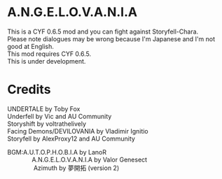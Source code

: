 # A.N.G.E.L.O.V.A.N.I.A
This is a CYF 0.6.5 mod and you can fight against Storyfell-Chara.  
Please note dialogues may be wrong because I'm Japanese and I'm not good at English.  
This mod requires CYF 0.6.5.  
This is under development.  

# Credits
UNDERTALE by Toby Fox  
Underfell by Vic and AU Community  
Storyshift by voltrathelively  
Facing Demons/DEVILOVANIA by Vladimir Ignitio  
Storyfell by AlexProxy12 and AU Community  

BGM:A.U.T.O.P.H.O.B.I.A by LanoR  
&emsp;&emsp;&emsp;&emsp;A.N.G.E.L.O.V.A.N.I.A by Valor Genesect   
&emsp;&emsp;&emsp;&emsp; Azimuth by 夢開拓 (version 2)  